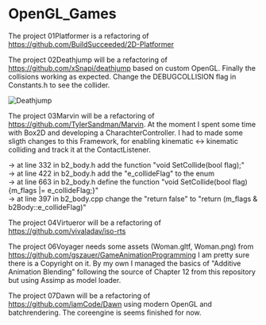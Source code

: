 # OpenGL_Games

The project 01Platformer is a refactoring of https://github.com/BuildSucceeded/2D-Platformer

The project 02Deathjump will be a refactoring of https://github.com/xSnapi/deathjump based on custom OpenGL. Finally the collisions working as expected. Change the DEBUGCOLLISION flag in Constants.h to see the collider.

![Deathjump](https://user-images.githubusercontent.com/30089026/159373182-ca685728-c27f-4c09-83f8-df297a28a900.png)

The project 03Marvin will be a refactoring of https://github.com/TylerSandman/Marvin. At the moment I spent some time with Box2D and developing a CharachterController. I had to made some sligth changes to this Framework, for enabling kinematic <-> kinematic colliding and track it at the ContactListener.

-> at line 332 in b2_body.h add the function "void SetCollide(bool flag);"  
-> at line 422 in b2_body.h add the "e_collideFlag" to the enum  
-> at line 663 in b2_body.h  define the function "void SetCollide(bool flag){m_flags |= e_collideFlag;}"  
-> at line 397 in b2_body.cpp change the "return false" to "return (m_flags & b2Body::e_collideFlag)"

The project 04Virtueror will be a refactoring of https://github.com/vivaladav/iso-rts

The project 06Voyager needs some assets (Woman.gltf, Woman.png) from https://github.com/gszauer/GameAnimationProgramming I am pretty sure there is a Copyright on it. By my own I managed the basics of "Additive Animation Blending" following the source of Chapter 12 from this repository but using Assimp as model loader.

The project 07Dawn will be a refactoring of https://github.com/iamCode/Dawn using modern OpenGL and batchrendering. The coreengine is seems finished for now.
